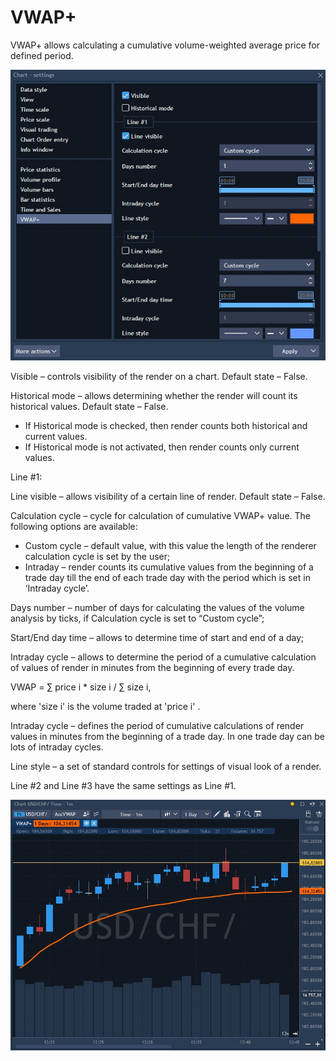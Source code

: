 # VWAP+

VWAP+ allows calculating a cumulative volume-weighted average price for defined period.

![](../../../../../.gitbook/assets/screenshot_2%20%2838%29.jpg)


Visible – controls visibility of the render on a chart. Default state – False.

Historical mode – allows determining whether the render will count its historical values. Default state – False.

* If Historical mode is checked, then render counts both historical and current values.
* If Historical mode is not activated, then render counts only current values.

Line \#1:

Line visible – allows visibility of a certain line of render. Default state – False.

Calculation cycle – cycle for calculation of cumulative VWAP+ value. The following options are available:

* Custom cycle – default value, with this value the length of the renderer calculation cycle is set by the user;
* Intraday – render counts its cumulative values from the beginning of a trade day till the end of each trade day with the period which is set in ‘Intraday cycle’.

Days number – number of days for calculating the values of the volume analysis by ticks, if Calculation cycle is set to “Custom cycle”;

Start/End day time – allows to determine time of start and end of a day;

Intraday cycle – allows to determine the period of a cumulative calculation of values of render in minutes from the beginning of every trade day.

VWAP = ∑ price i \* size i / ∑ size i,

where 'size i' is the volume traded at 'price i' .

Intraday cycle – defines the period of cumulative calculations of render values in minutes from the beginning of a trade day. In one trade day can be lots of intraday cycles.

Line style – a set of standard controls for settings of visual look of a render.

Line \#2 and Line \#3 have the same settings as Line \#1.

![](../../../../../.gitbook/assets/screenshot_1%20%2845%29.jpg)



